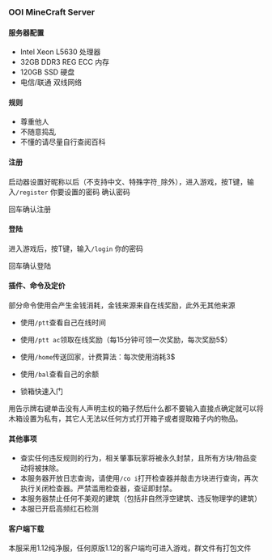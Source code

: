 ### OOI MineCraft Server

#### 服务器配置

- Intel Xeon L5630 处理器
- 32GB DDR3 REG ECC 内存
- 120GB SSD 硬盘
- 电信/联通 双线网络

#### 规则

- 尊重他人
- 不随意捣乱
- 不懂的请尽量自行查阅百科

#### 注册

启动器设置好昵称以后（不支持中文、特殊字符```_```除外），进入游戏，按T键，输入```/register``` 你要设置的密码 确认密码

回车确认注册

#### 登陆

进入游戏后，按T键，输入```/login``` 你的密码

回车确认登陆

#### 插件、命令及定价

部分命令使用会产生金钱消耗，金钱来源来自在线奖励，此外无其他来源

- 使用```/ptt```查看自己在线时间
- 使用```/ptt ac```领取在线奖励（每15分钟可领一次奖励，每次奖励5$）
- 使用```/home```传送回家，计费算法：每次使用消耗3$
- 使用```/bal```查看自己的余额

- 锁箱快速入门

用告示牌右键单击没有人声明主权的箱子然后什么都不要输入直接点确定就可以将木箱设置为私有，其它人无法以任何方式打开箱子或者提取箱子内的物品。

#### 其他事项

- 查实任何违反规则的行为，相关肇事玩家将被永久封禁，且所有方块/物品变动将被抹除。
- 本服务器开放日志查询，请使用```/co i```打开检查器并敲击方块进行查询，再次执行关闭检查器。严禁滥用检查器，查证即封禁。
- 本服务器禁止任何不美观的建筑（包括非自然浮空建筑、违反物理学的建筑）
- 本服已开启高频红石检测

#### 客户端下载

本服采用1.12纯净服，任何原版1.12的客户端均可进入游戏，群文件有打包文件
